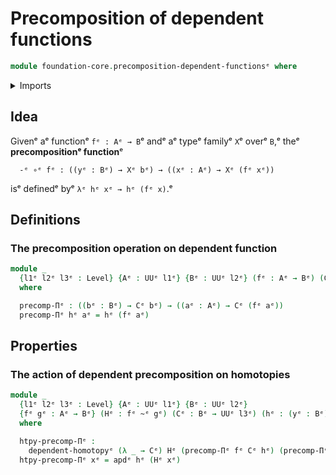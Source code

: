 # Precomposition of dependent functions

```agda
module foundation-core.precomposition-dependent-functionsᵉ where
```

<details><summary>Imports</summary>

```agda
open import foundation.action-on-identifications-dependent-functionsᵉ
open import foundation.dependent-homotopiesᵉ
open import foundation.universe-levelsᵉ

open import foundation-core.homotopiesᵉ
```

</details>

## Idea

Givenᵉ aᵉ functionᵉ `fᵉ : Aᵉ → B`ᵉ andᵉ aᵉ typeᵉ familyᵉ `X`ᵉ overᵉ `B`,ᵉ theᵉ
**precompositionᵉ function**ᵉ

```text
  -ᵉ ∘ᵉ fᵉ : ((yᵉ : Bᵉ) → Xᵉ bᵉ) → ((xᵉ : Aᵉ) → Xᵉ (fᵉ xᵉ))
```

isᵉ definedᵉ byᵉ `λᵉ hᵉ xᵉ → hᵉ (fᵉ x)`.ᵉ

## Definitions

### The precomposition operation on dependent function

```agda
module _
  {l1ᵉ l2ᵉ l3ᵉ : Level} {Aᵉ : UUᵉ l1ᵉ} {Bᵉ : UUᵉ l2ᵉ} (fᵉ : Aᵉ → Bᵉ) (Cᵉ : Bᵉ → UUᵉ l3ᵉ)
  where

  precomp-Πᵉ : ((bᵉ : Bᵉ) → Cᵉ bᵉ) → ((aᵉ : Aᵉ) → Cᵉ (fᵉ aᵉ))
  precomp-Πᵉ hᵉ aᵉ = hᵉ (fᵉ aᵉ)
```

## Properties

### The action of dependent precomposition on homotopies

```agda
module _
  {l1ᵉ l2ᵉ l3ᵉ : Level} {Aᵉ : UUᵉ l1ᵉ} {Bᵉ : UUᵉ l2ᵉ}
  {fᵉ gᵉ : Aᵉ → Bᵉ} (Hᵉ : fᵉ ~ᵉ gᵉ) (Cᵉ : Bᵉ → UUᵉ l3ᵉ) (hᵉ : (yᵉ : Bᵉ) → Cᵉ yᵉ)
  where

  htpy-precomp-Πᵉ :
    dependent-homotopyᵉ (λ _ → Cᵉ) Hᵉ (precomp-Πᵉ fᵉ Cᵉ hᵉ) (precomp-Πᵉ gᵉ Cᵉ hᵉ)
  htpy-precomp-Πᵉ xᵉ = apdᵉ hᵉ (Hᵉ xᵉ)
```